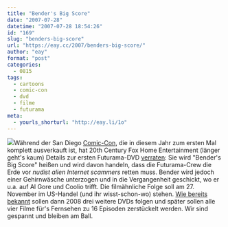 ```yaml
---
title: "Bender's Big Score"
date: "2007-07-28"
datetime: "2007-07-28 18:54:26"
id: "169"
slug: "benders-big-score"
url: "https://eay.cc/2007/benders-big-score/"
author: "eay"
format: "post"
categories:
  - 0815
tags:
  - cartoons
  - comic-con
  - dvd
  - filme
  - futurama
meta:
  - yourls_shorturl: "http://eay.li/1o"
---
```


![](/uploads/2007/benderscore.jpg)Während der San Diego [Comic-Con](http://www.comic-con.org/), die in diesem Jahr zum ersten Mal komplett ausverkauft ist, hat 20th Century Fox Home Entertainment (länger geht's kaum) Details zur ersten Futurama-DVD [verraten](http://www.animationmagazine.net/article/7146): Sie wird "Bender's Big Score" heißen und wird davon handeln, dass die Futurama-Crew die Erde vor _nudist alien Internet scammers_ retten muss. Bender wird jedoch einer Gehirnwäsche unterzogen und in die Vergangenheit geschickt, wo er u.a. auf Al Gore und Coolio trifft. Die filmähnliche Folge soll am 27. November im US-Handel (und ihr wisst-schon-wo) stehen. [Wie bereits bekannt](//eay.cc/2007/matt-groening-spricht/) sollen dann 2008 drei weitere DVDs folgen und später sollen alle vier Filme für's Fernsehen zu 16 Episoden zerstückelt werden. Wir sind gespannt und bleiben am Ball.
